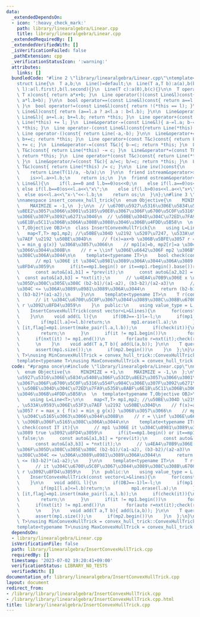 ```yaml
---
data:
  _extendedDependsOn:
  - icon: ':heavy_check_mark:'
    path: library/linearalgebra/Linear.cpp
    title: library/linearalgebra/Linear.cpp
  _extendedRequiredBy: []
  _extendedVerifiedWith: []
  _isVerificationFailed: false
  _pathExtension: cpp
  _verificationStatusIcon: ':warning:'
  attributes:
    links: []
  bundledCode: "#line 2 \"library/linearalgebra/Linear.cpp\"\ntemplate<typename T>\n\
    struct Line{\n  T a,b;\n  Line()=default;\n  Line(T a,T b):a(a),b(b){}\n  Line(pair<T,T>\
    \ l):a(l.first),b(l.second){}\n  Line(T c):a(0),b(c){}\n\n  T operator()(const\
    \ T x)const{ return a*x+b; }\n  Line operator()(const Line&l)const{ return Line(a*l.a,\
    \ a*l.b+b); }\n\n  bool operator==(const Line&l)const{ return a==l.a and b==l.b;\
    \ }\n  bool operator!=(const Line&l)const{ return !(*this == l); }\n  bool operator<(const\
    \ Line&l)const{ return (a==l.a ? a<l.a : b<l.b); }\n\n  Line&operator+=(const\
    \ Line&l){ a+=l.a; b+=l.b; return *this; }\n  Line operator+(const Line&l)const{return\
    \ Line(*this) += l; }\n  Line&operator-=(const Line&l){ a-=l.a; b-=l.b; return\
    \ *this; }\n  Line operator-(const Line&l)const{return Line(*this) -= l; }\n \
    \ Line operator-()const{ return Line(-a,-b); }\n\n  Line&operator+=(const T&c){\
    \ b+=c; return *this; }\n  Line operator+(const T&c)const{ return Line(*this)\
    \ += c; }\n  Line&operator-=(const T&c){ b-=c; return *this; }\n  Line operator-(const\
    \ T&c)const{ return Line(*this) -= c; }\n  Line&operator*=(const T&c){ a*=c; b*=c;\
    \ return *this; }\n  Line operator*(const T&c)const{ return Line(*this) *= c;\
    \ }\n  Line&operator/=(const T&c){ a/=c; b/=c; return *this; }\n  Line operator/(const\
    \ T&c)const{ return Line(*this) /= c; }\n\n  Line inv()const{\n    assert(a!=0);\n\
    \    return Line(T(1)/a, -b/a);\n  }\n\n  friend istream&operator>>(istream&is,Line&l){\n\
    \    is>>l.a>>l.b;\n    return is;\n  }\n  friend ostream&operator<<(ostream&os,const\
    \ Line&l){\n    if(l.a==0 and l.b==0)os<<0;\n    else if(l.a==0)os<<l.b;\n   \
    \ else if(l.b==0)os<<l.a<<\"x\";\n    else if(l.b>0)os<<l.a<<\"x+\"<<l.b;\n  \
    \  else os<<l.a<<\"x-\"<<-l.b;\n    return os;\n  }\n};\n#line 3 \"library/linearalgebra/InsertConvexHullTrick.cpp\"\
    \nnamespace insert_convex_hull_trick{\n  enum Objective{\n    MINIMIZE = +1,\n\
    \    MAXIMIZE = -1,\n  };\n\n  // \u6700\u5927\u5316\u306E\u5834\u5408\u306F\u53CD\
    \u8EE2\u3057\u3066\u3001\u5185\u90E8\u3067\u306F\u6700\u5C0F\u5316\u554F\u984C\
    \u306E\u307F\u3092\u6271\u3046\n  // \u50BE\u304D\u304C\u72ED\u7FA9\u5358\u8ABF\
    \u6E1B\u5C11\u306B\u306A\u308B\u3088\u3046\u306B\u4FDD\u5B58\n  \n  template<typename\
    \ T,Objective OBJ>\n  class InsertConvexHullTrick{\n    using L=Line<T>;\n\n \
    \   map<T,T> mp1,mp2; //\u50BE\u304D \u2192 \u5207\u7247, \u533A\u9593\u306E\u53F3\
    \u7AEF \u2192 \u50BE\u304D\n    // f(x)=ax+b \u306B\u5BFE\u3057 r = max_x { f(x)\
    \ = min_g g(x)} \u3068\u3057\u3066\n    // mp1[a]=b, mp2[r]=a \u304C\u5165\u3063\
    \u3066\u3044\u308B\n    // r = \\inf \u306E\u6642\u306F mp2 \u306B\u306F\u5165\
    \u308C\u306A\u3044\n\n    template<typename IT>\n    bool check(const IT it){\n\
    \      // mp1 \u306E it \u304C\u8981\u3089\u306A\u3044\u306A\u3089 true \u3092\
    \u8FD4\u3059\n      if(it==mp1.begin() or it==mp1.rbegin().base())return false;\n\
    \      const auto&[a1,b1] = *prev(it);\n      const auto&[a2,b2] = *it;\n    \
    \  const auto&[a3,b3] = *nxt(it);\n      // \u4EA4\u70B9\u306E x \u5EA7\u6A19\u306F\
    \u305D\u308C\u305E\u308C (b2-b1)/(a1-a2), (b3-b2)/(a2-a3)\n      // \u3053\u308C\
    \u304C <= \u306A\u3089\u8981\u3089\u306A\u3044\n      return (b2-b1)*(a2-a3) <=\
    \ (b3-b2)*(a1-a2);\n    }\n\n    template<typename IT>\n    T r(const IT it){\n\
    \      // it \u304C\u6700\u5C0F\u3067\u3044\u3089\u308C\u308B\u6700\u5927\u306E\
    \ r \u3092\u8FD4\u3059\n    }\n  public:\n    using value_type = L;\n\n    InsertConvexHullTrick()=default;\n\
    \    InsertConvexHullTrick(const vector<L>&lines){\n      for(const auto&l:lines)add(l);\n\
    \    }\n\n    void add(L l){\n      if(OBJ==-1)l=-l;\n      if(mp1.count(l.a)){\n\
    \        if(mp1[l.a]<=l.b)return;\n        mp1.erase(l.a);\n      }\n      auto\
    \ [it,flag]=mp1.insert(make_pair(l.a,l.b));\n      if(check(it)){\n        mp1.erase(it);\n\
    \        return;\n      }\n      if(it != mp1.begin())\n        for(auto l=pre(it);check(l);l=--mp1.erase(l)){}\n\
    \      if(nxt(it) != mp1.end())\n        for(auto r=nxt(it);check(r);r=mp1.erase(r)){}\n\
    \      \n    }\n    void add(T a,T b){ add(L(a,b)); }\n\n    T query(T x)const{\n\
    \      assert(mp1.size());\n      if(mp2.begin())\n    }\n  };\n}\ntemplate<typename\
    \ T>\nusing MinConvexHullTrick = convex_hull_trick::ConvexHullTrick<T,convex_hull_trick::Objective::MINIMIZE>;\n\
    template<typename T>\nusing MaxConvexHullTrick = convex_hull_trick::ConvexHullTrick<T,convex_hull_trick::Objective::MAXIMIZE>;\n"
  code: "#pragma once\n#include \"library/linearalgebra/Linear.cpp\"\nnamespace insert_convex_hull_trick{\n\
    \  enum Objective{\n    MINIMIZE = +1,\n    MAXIMIZE = -1,\n  };\n\n  // \u6700\
    \u5927\u5316\u306E\u5834\u5408\u306F\u53CD\u8EE2\u3057\u3066\u3001\u5185\u90E8\
    \u3067\u306F\u6700\u5C0F\u5316\u554F\u984C\u306E\u307F\u3092\u6271\u3046\n  //\
    \ \u50BE\u304D\u304C\u72ED\u7FA9\u5358\u8ABF\u6E1B\u5C11\u306B\u306A\u308B\u3088\
    \u3046\u306B\u4FDD\u5B58\n  \n  template<typename T,Objective OBJ>\n  class InsertConvexHullTrick{\n\
    \    using L=Line<T>;\n\n    map<T,T> mp1,mp2; //\u50BE\u304D \u2192 \u5207\u7247\
    , \u533A\u9593\u306E\u53F3\u7AEF \u2192 \u50BE\u304D\n    // f(x)=ax+b \u306B\u5BFE\
    \u3057 r = max_x { f(x) = min_g g(x)} \u3068\u3057\u3066\n    // mp1[a]=b, mp2[r]=a\
    \ \u304C\u5165\u3063\u3066\u3044\u308B\n    // r = \\inf \u306E\u6642\u306F mp2\
    \ \u306B\u306F\u5165\u308C\u306A\u3044\n\n    template<typename IT>\n    bool\
    \ check(const IT it){\n      // mp1 \u306E it \u304C\u8981\u3089\u306A\u3044\u306A\
    \u3089 true \u3092\u8FD4\u3059\n      if(it==mp1.begin() or it==mp1.rbegin().base())return\
    \ false;\n      const auto&[a1,b1] = *prev(it);\n      const auto&[a2,b2] = *it;\n\
    \      const auto&[a3,b3] = *nxt(it);\n      // \u4EA4\u70B9\u306E x \u5EA7\u6A19\
    \u306F\u305D\u308C\u305E\u308C (b2-b1)/(a1-a2), (b3-b2)/(a2-a3)\n      // \u3053\
    \u308C\u304C <= \u306A\u3089\u8981\u3089\u306A\u3044\n      return (b2-b1)*(a2-a3)\
    \ <= (b3-b2)*(a1-a2);\n    }\n\n    template<typename IT>\n    T r(const IT it){\n\
    \      // it \u304C\u6700\u5C0F\u3067\u3044\u3089\u308C\u308B\u6700\u5927\u306E\
    \ r \u3092\u8FD4\u3059\n    }\n  public:\n    using value_type = L;\n\n    InsertConvexHullTrick()=default;\n\
    \    InsertConvexHullTrick(const vector<L>&lines){\n      for(const auto&l:lines)add(l);\n\
    \    }\n\n    void add(L l){\n      if(OBJ==-1)l=-l;\n      if(mp1.count(l.a)){\n\
    \        if(mp1[l.a]<=l.b)return;\n        mp1.erase(l.a);\n      }\n      auto\
    \ [it,flag]=mp1.insert(make_pair(l.a,l.b));\n      if(check(it)){\n        mp1.erase(it);\n\
    \        return;\n      }\n      if(it != mp1.begin())\n        for(auto l=pre(it);check(l);l=--mp1.erase(l)){}\n\
    \      if(nxt(it) != mp1.end())\n        for(auto r=nxt(it);check(r);r=mp1.erase(r)){}\n\
    \      \n    }\n    void add(T a,T b){ add(L(a,b)); }\n\n    T query(T x)const{\n\
    \      assert(mp1.size());\n      if(mp2.begin())\n    }\n  };\n}\ntemplate<typename\
    \ T>\nusing MinConvexHullTrick = convex_hull_trick::ConvexHullTrick<T,convex_hull_trick::Objective::MINIMIZE>;\n\
    template<typename T>\nusing MaxConvexHullTrick = convex_hull_trick::ConvexHullTrick<T,convex_hull_trick::Objective::MAXIMIZE>;"
  dependsOn:
  - library/linearalgebra/Linear.cpp
  isVerificationFile: false
  path: library/linearalgebra/InsertConvexHullTrick.cpp
  requiredBy: []
  timestamp: '2023-07-02 19:20:41+09:00'
  verificationStatus: LIBRARY_NO_TESTS
  verifiedWith: []
documentation_of: library/linearalgebra/InsertConvexHullTrick.cpp
layout: document
redirect_from:
- /library/library/linearalgebra/InsertConvexHullTrick.cpp
- /library/library/linearalgebra/InsertConvexHullTrick.cpp.html
title: library/linearalgebra/InsertConvexHullTrick.cpp
---
```

